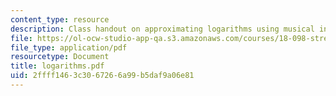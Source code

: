 ```yaml
---
content_type: resource
description: Class handout on approximating logarithms using musical intervals.
file: https://ol-ocw-studio-app-qa.s3.amazonaws.com/courses/18-098-street-fighting-mathematics-january-iap-2008/2ffff1463c3067266a99b5daf9a06e81_logarithms.pdf
file_type: application/pdf
resourcetype: Document
title: logarithms.pdf
uid: 2ffff146-3c30-6726-6a99-b5daf9a06e81
---
```

